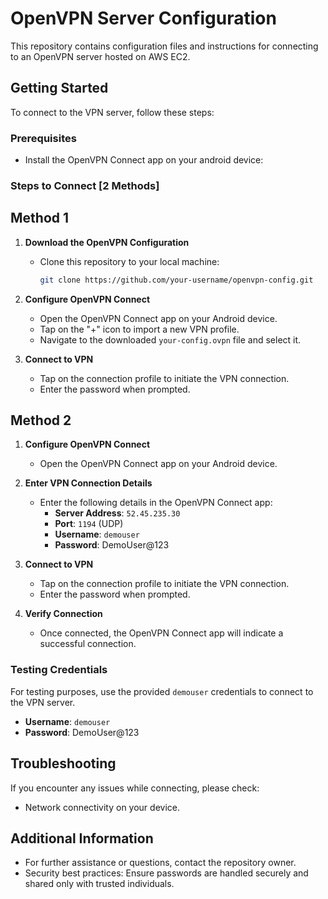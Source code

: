 # OpenVPN Server Configuration

This repository contains configuration files and instructions for connecting to an OpenVPN server hosted on AWS EC2.

## Getting Started

To connect to the VPN server, follow these steps:

### Prerequisites

- Install the OpenVPN Connect app on your android device:

### Steps to Connect [2 Methods]
## Method 1
1. **Download the OpenVPN Configuration**

   - Clone this repository to your local machine:
     ```bash
     git clone https://github.com/your-username/openvpn-config.git
     ```

2. **Configure OpenVPN Connect**

   - Open the OpenVPN Connect app on your Android device.
   - Tap on the "+" icon to import a new VPN profile.
   - Navigate to the downloaded `your-config.ovpn` file and select it.
  
3. **Connect to VPN**

   - Tap on the connection profile to initiate the VPN connection.
   - Enter the password when prompted.

## Method 2

1. **Configure OpenVPN Connect**

   - Open the OpenVPN Connect app on your Android device.
  
2. **Enter VPN Connection Details**

   - Enter the following details in the OpenVPN Connect app:
     - **Server Address**: `52.45.235.30`
     - **Port**: `1194` (UDP)
     - **Username**: `demouser`
     - **Password**: DemoUser@123

3. **Connect to VPN**

   - Tap on the connection profile to initiate the VPN connection.
   - Enter the password when prompted.

4. **Verify Connection**

   - Once connected, the OpenVPN Connect app will indicate a successful connection.

### Testing Credentials

For testing purposes, use the provided `demouser` credentials to connect to the VPN server.

- **Username**: `demouser`
- **Password**: DemoUser@123

## Troubleshooting

If you encounter any issues while connecting, please check:
- Network connectivity on your device.


## Additional Information

- For further assistance or questions, contact the repository owner.
- Security best practices: Ensure passwords are handled securely and shared only with trusted individuals.

